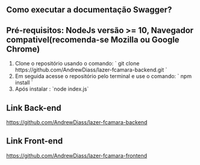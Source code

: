 <h2> Como executar a documentação Swagger? </h2>
<h2> Pré-requisitos: NodeJs versão >= 10, Navegador compativel(recomenda-se Mozilla ou Google Chrome)</h2>
<ol>
<li> Clone o repositório usando o comando: ` git clone https://github.com/AndrewDiass/lazer-fcamara-backend.git `</li>
<li> Em seguida acesse o repositório pelo terminal e use o comando: ` npm install `</li>
<li> Após instalar : `node index.js` </li>
</ol>


## Link Back-end

https://github.com/AndrewDiass/lazer-fcamara-backend

## Link Front-end

https://github.com/AndrewDiass/lazer-fcamara-frontend
